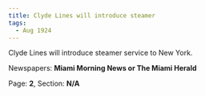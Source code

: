 ```yaml
---  
title: Clyde Lines will introduce steamer  
tags:  
  - Aug 1924  
---  
```

  
Clyde Lines will introduce steamer service to New York.  
  
Newspapers: **Miami Morning News or The Miami Herald**  
  
Page: **2**, Section: **N/A** 
